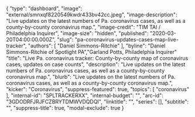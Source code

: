 {
  "type": "dashboard",
  "image": "external/smnxqf8220549kwdr433bv42cc.jpeg",
  "image-description": "Live updates on the latest numbers of Pa. coronavirus cases, as well as a county-by-county coronavirus map.",
  "image-credit": "TIM TAI / Philadelphia Inquirer",
  "image-size": "hidden",
  "published": "2020-03-20T04:00:00.000Z",
  "slug": "pa-coronavirus-updates-cases-map-live-tracker",
  "authors": [
    "Daniel Simmons-Ritchie"
  ],
  "byline": "Daniel Simmons-Ritchie of Spotlight PA","Garland Potts, Philadelphia Inquirer"
  "title": "Live Pa. coronavirus tracker: County-by-county map of coronavirus cases, updates on case counts",
  "description": "Live updates on the latest numbers of Pa. coronavirus cases, as well as a county-by-county coronavirus map.",
  "blurb": "Live updates on the latest numbers of Pa. coronavirus cases, as well as a county-by-county coronavirus map.",
  "kicker": "Coronavirus",
  "suppress-featured": true,
  "topics": [
    "coronavirus"
  ],
  "internal-id": "SPLTRACKERXX",
  "internal-budget": "",
  "arc-id": "3GDODRFJRJFCZBRYTDMWVDQDQI",
  "linktitle": "",
  "series": [],
  "subtitle": "",
  "suppress-title": true,
  "modal-exclude": true
}
